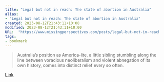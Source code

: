 ```yaml
---
title: "Legal but not in reach: The state of abortion in Australia"
alias:
- "Legal but not in reach: The state of abortion in Australia"
created: 2023-08-12T21:43:11+10:00
modified: 2023-08-12T21:43:11+10:00
URL:  "https://www.missingperspectives.com/posts/legal-but-not-in-reach"
tags:
- bookmark
---
```


> Australia’s position as America-lite, a little sibling stumbling along the line between voracious neoliberalism and violent abnegation of its own history, comes into distinct relief every so often.

[Link](https://www.missingperspectives.com/posts/legal-but-not-in-reach)